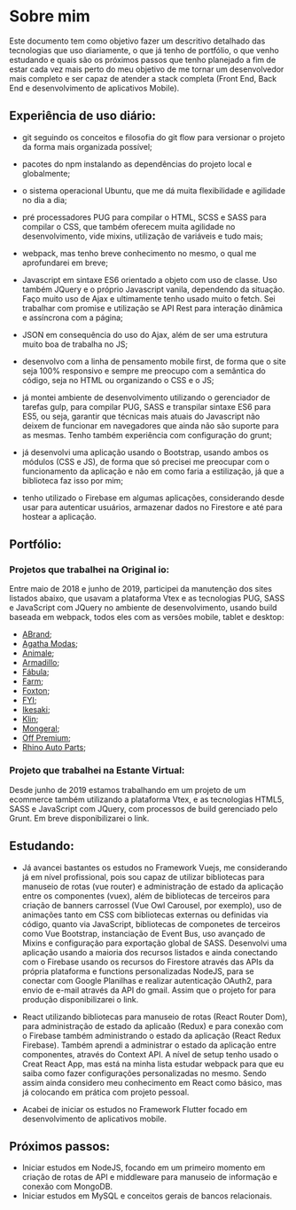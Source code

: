 # Sobre mim
Este documento tem como objetivo fazer um descritivo detalhado das tecnologias que uso diariamente, o que já tenho de portfólio, o que venho estudando e quais são os próximos passos que tenho planejado a fim de estar cada vez mais perto do meu objetivo de me tornar um desenvolvedor mais completo e ser capaz de atender a stack completa (Front End, Back End e desenvolvimento de aplicativos Mobile).

## Experiência de uso diário: 
  - git seguindo os conceitos e filosofia do git flow para versionar o projeto da forma mais organizada possível; 

  - pacotes do npm instalando as dependências do projeto local e globalmente; 

  - o sistema operacional Ubuntu, que me dá muita flexibilidade e agilidade no dia a dia; 

  - pré processadores PUG para compilar o HTML,  SCSS e SASS para compilar o CSS, que também oferecem muita agilidade no desenvolvimento, vide mixins, utilização de variáveis e tudo mais;

  - webpack, mas tenho breve conhecimento no mesmo, o qual me aprofundarei em breve;

  - Javascript em sintaxe ES6 orientado a objeto com uso de classe. Uso também JQuery e o próprio Javascript vanila, dependendo da situação. Faço muito uso de Ajax e ultimamente tenho usado muito o fetch. Sei trabalhar com promise e utilização se API Rest para interação dinâmica e assíncrona com a página;

  - JSON em consequência do uso do Ajax, além de ser uma estrutura muito boa de trabalha no JS;

  - desenvolvo com a linha de pensamento mobile first, de forma que o site seja 100% responsivo e sempre me preocupo com a semântica do código, seja no HTML ou organizando o CSS e o JS;

  - já montei ambiente de desenvolvimento utilizando o gerenciador de tarefas gulp, para compilar PUG, SASS e transpilar sintaxe ES6 para ES5, ou seja, garantir que técnicas mais atuais do Javascript não deixem de funcionar em navegadores que ainda não são suporte para as mesmas. Tenho também experiência com configuração do grunt;

  - já desenvolvi uma aplicação usando o Bootstrap, usando ambos os módulos (CSS e JS), de forma que só precisei me preocupar com o funcionamento da aplicação e não em como faria a estilização, já que a biblioteca faz isso por mim;

  - tenho utilizado o Firebase em algumas aplicações, considerando desde usar para autenticar usuários, armazenar dados no Firestore e até para hostear a aplicação.

## Portfólio:

### Projetos que trabalhei na Original io:
Entre maio de 2018 e junho de 2019, participei da manutenção dos sites listados abaixo, que usavam a plataforma Vtex e as tecnologias PUG, SASS e JavaScript com JQuery no ambiente de desenvolvimento, usando build baseada em webpack, todos eles com as versões mobile, tablet e desktop:
 - <a href="https://www.abrand.com.br" target="_blank">ABrand</a>;
 - <a href="https://www.agatha.com.br" target="_blank">Agatha Modas</a>;
 - <a href="https://www.animale.com.br" target="_blank">Animale</a>;
 - <a href="https://www.armadillo.com.br" target="_blank">Armadillo</a>;
 - <a href="https://www.afabula.com.br" target="_blank">Fábula</a>;
 - <a href="https://www.farmrio.com.br" target="_blank">Farm</a>;
 - <a href="https://www.foxtonbrasil.com.br" target="_blank">Foxton</a>;
 - <a href="https://www.fyistore.com.br" target="_blank">FYI</a>;
 - <a href="https://www.ikesaki.com.br" target="_blank">Ikesaki</a>;
 - <a href="https://www.klin.com.br" target="_blank">Klin</a>;
 - <a href="https://cluberedeconecta.redeconectasa.com.br" target="_blank">Mongeral</a>;
 - <a href="https://www.offpremium.com.br" target="_blank">Off Premium</a>;
 - <a href="https://www.rhinoautoparts.com.br" target="_blank">Rhino Auto Parts</a>;
 
### Projeto que trabalhei na Estante Virtual:
Desde junho de 2019 estamos trabalhando em um projeto de um ecommerce também utilizando a plataforma Vtex, e as tecnologias HTML5, SASS e JavaScript com JQuery, com processos de build gerenciado pelo Grunt. Em breve disponibilizarei o link.

## Estudando:
  - Já avancei bastantes os estudos no Framework Vuejs, me considerando já em nível profissional, pois sou capaz de utilizar bibliotecas para manuseio de rotas (vue router) e administração de estado da aplicação entre os componentes (vuex), além de bibliotecas de terceiros para criação de banners carrossel (Vue Owl Carousel, por exemplo), uso de animações tanto em CSS com bibliotecas externas ou definidas via código, quanto via JavaScript, bibliotecas de componetes de terceiros como Vue Bootstrap, instanciação de Event Bus, uso avançado de Mixins e configuração para exportação global de SASS.
  Desenvolvi uma aplicação usando a maioria dos recursos listados e ainda conectando com o Firebase usando os recursos do Firestore através das APIs da própria plataforma e functions personalizadas NodeJS, para se conectar com Google Planilhas e realizar autenticação OAuth2, para envio de e-mail através da API do gmail. Assim que o projeto for para produção disponibilizarei o link.

  - React utilizando bibliotecas para manuseio de rotas (React Router Dom), para administração de estado da aplicaão (Redux) e para conexão com o Firebase também administrando o estado da aplicação (React Redux Firebase). Também aprendi a administrar o estado da aplicação entre componentes, através do Context API. A nível de setup tenho usado o Creat React App, mas está na minha lista estudar webpack para que eu saiba como fazer configurações personalizadas no mesmo. Sendo assim ainda considero meu conhecimento em React como básico, mas já colocando em prática com projeto pessoal.

  - Acabei de iniciar os estudos no Framework Flutter focado em desenvolvimento de aplicativos mobile.

## Próximos passos:
- Iniciar estudos em NodeJS, focando em um primeiro momento em criação de rotas de API e middleware para manuseio de informação e conexão com MongoDB.
- Iniciar estudos em MySQL e conceitos gerais de bancos relacionais.
